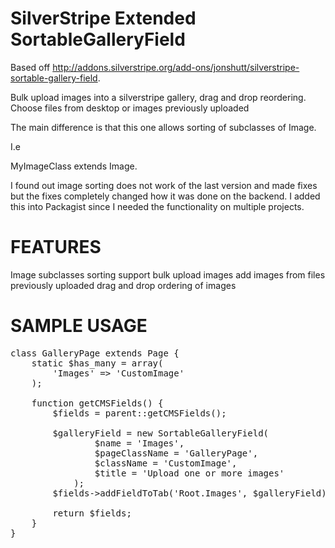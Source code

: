 SilverStripe Extended SortableGalleryField
=================================
Based off http://addons.silverstripe.org/add-ons/jonshutt/silverstripe-sortable-gallery-field.

Bulk upload images into a silverstripe gallery, drag and drop reordering. Choose files from desktop or images previously uploaded

The main difference is that this one allows sorting of subclasses of Image.

I.e

MyImageClass extends Image.

I found out image sorting does not work of the last version and made fixes but the fixes completely changed how it was done on the backend. I added this into Packagist since I needed the functionality on multiple projects.


FEATURES
========

Image subclasses sorting support
bulk upload images
add images from files previously uploaded
drag and drop ordering of images


SAMPLE USAGE
============
<pre>
class GalleryPage extends Page {
	static $has_many = array(  	 	
		'Images' => 'CustomImage'  
	);
	
	function getCMSFields() {
		$fields = parent::getCMSFields();
		
		$galleryField = new SortableGalleryField(
	            $name = 'Images',
	            $pageClassName = 'GalleryPage',
	            $className = 'CustomImage',
	            $title = 'Upload one or more images'
	        );
		$fields->addFieldToTab('Root.Images', $galleryField);
		
		return $fields;
	}
}
</pre>
